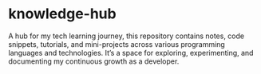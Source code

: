 # knowledge-hub
A hub for my tech learning journey, this repository contains notes, code snippets, tutorials, and mini-projects across various programming languages and technologies. It’s a space for exploring, experimenting, and documenting my continuous growth as a developer.
